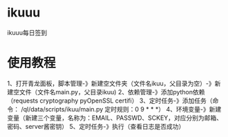# ikuuu
ikuuu每日签到
# 使用教程
  1、打开青龙面板，脚本管理-》新建空文件夹（文件名ikuu，父目录为空）-》新建空文件（文件名main.py，父目录ikuu)
  2、依赖管理-》添加python依赖（requests cryptography pyOpenSSL certifi）
  3、定时任务-》添加任务（命令：	/ql/data/scripts/ikuu/main.py 定时规则：0 9 * * *）
  4、环境变量-》新建变量（新建三个变量，名称为：EMAIL、PASSWD、SCKEY，对应分别为邮箱、密码、server酱密钥）
  5、定时任务-》执行（查看日志是否成功）
